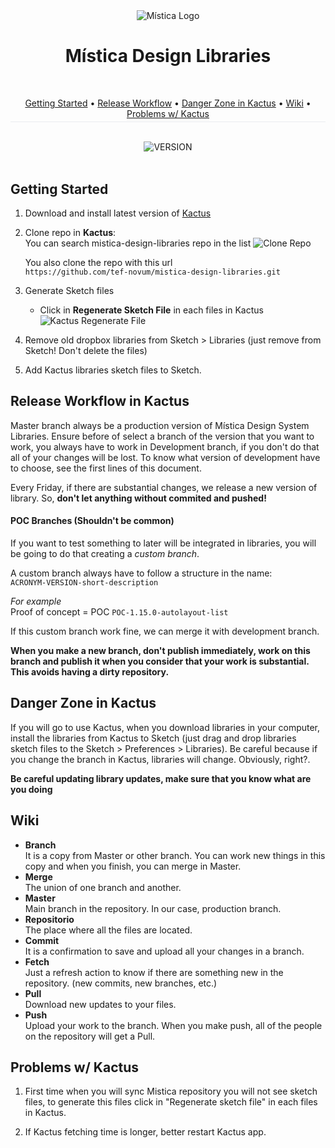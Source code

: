 <div align="center">
  <img alt="Mística Logo" src="https://i.imgur.com/3H975vE.png">
</div>
<h1 align="center">Mística Design Libraries</h1> <br>

<p align="center" style="border-bottom: 1px solid #eaecef; padding-bottom: .3em;">
  <a href="#gettingStarted">Getting Started</a> •
  <a href="#releaseWorkflow">Release Workflow</a> •
  <a href="#dangerZone">Danger Zone in Kactus</a> •
  <a href="#wiki">Wiki</a> •
  <a href="#problemsWithKactus">Problems w/ Kactus</a>
</p>

<br>

<div align="center">
  <img alt="VERSION" src="https://img.shields.io/badge/VERSION-1.15.3-blueviolet">
</div>

<br>

## Getting Started <a name="gettingStarted"></a>

1. Download and install latest version of [Kactus](http://kactus.io)
2. Clone repo in **Kactus**:  
   You can search mistica-design-libraries repo in the list
   ![Clone Repo](https://i.imgur.com/iz45eLf.png)  

   You also clone the repo with this url  
   `https://github.com/tef-novum/mistica-design-libraries.git`  
3. Generate Sketch files
    + Click in **Regenerate Sketch File** in each files in Kactus
      ![Kactus Regenerate File](https://i.imgur.com/8WHdEmf.png)  
4. Remove old dropbox libraries from Sketch > Libraries (just remove from Sketch! Don't delete the files)
5. Add Kactus libraries sketch files to Sketch.


## Release Workflow in Kactus <a name="releaseWorkflow"></a>
Master branch always be a production version of Mística Design System Libraries. Ensure before of select a branch of the version that you want to work, you always have to work in Development branch, if you don't do that all of your changes will be lost. To know what version of development have to choose, see the first lines of this document.

Every Friday, if there are substantial changes, we release a new version of library. So, **don't let anything without commited and pushed!**


#### POC Branches (Shouldn't be common)
If you want to test something to later will be integrated in libraries, you will be going to do that creating a *custom branch*.  

A custom branch always have to follow a structure in the name:  
`ACRONYM-VERSION-short-description`  

*For example*  
Proof of concept  = POC
`POC-1.15.0-autolayout-list`  

If this custom branch work fine, we can merge it with development branch.  

**When you make a new branch, don't publish immediately, work on this branch and publish it when you consider that your work is substantial. This avoids having a dirty repository.**

## Danger Zone in Kactus <a name="dangerZone"></a>
If you will go to use Kactus, when you download libraries in your computer, install the libraries from Kactus to Sketch (just drag and drop libraries sketch files to the Sketch > Preferences > Libraries). Be careful because if you change the branch in Kactus, libraries will change. Obviously, right?.

**Be careful updating library updates, make sure that you know what are you doing**

## Wiki <a name="wiki"></a>
* **Branch**  
It is a copy from Master or other branch. You can work new things in this copy and when you finish, you can merge in Master.
* **Merge**  
The union of one branch and another.
* **Master**  
Main branch in the repository. In our case, production branch.
* **Repositorio**  
The place where all the files are located.
* **Commit**  
It is a confirmation to save and upload all your changes in a branch.
* **Fetch**  
Just a refresh action to know if there are something new in the repository. (new commits, new branches, etc.)
* **Pull**  
Download new updates to your files.
* **Push**  
Upload your work to the branch. When you make push, all of the people on the repository will get a Pull.

## Problems w/ Kactus <a name="problemsWithKactus"></a>
1. First time when you will sync Mistica repository you will not see sketch files, to generate this files click in "Regenerate sketch file" in each files in Kactus.

2. If Kactus fetching time is longer, better restart Kactus app.
